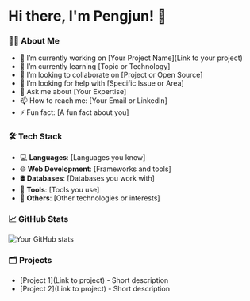 # Hi there, I'm Pengjun! 👋

### 👨‍💻 About Me

- 🔭 I’m currently working on [Your Project Name](Link to your project)
- 🌱 I’m currently learning [Topic or Technology]
- 👯 I’m looking to collaborate on [Project or Open Source]
- 🤔 I’m looking for help with [Specific Issue or Area]
- 💬 Ask me about [Your Expertise]
- 📫 How to reach me: [Your Email or LinkedIn]
- ⚡ Fun fact: [A fun fact about you]

### 🛠 Tech Stack

- 💻 **Languages**: [Languages you know]
- 🌐 **Web Development**: [Frameworks and tools]
- 🛢 **Databases**: [Databases you work with]
- 🔧 **Tools**: [Tools you use]
- 🌱 **Others**: [Other technologies or interests]

### 📈 GitHub Stats

![Your GitHub stats](https://github-readme-stats.vercel.app/api?username=Hmarkey&show_icons=true)

### 🗂️ Projects

- [Project 1](Link to project) - Short description
- [Project 2](Link to project) - Short description
